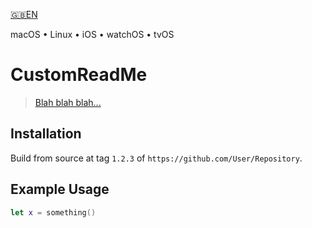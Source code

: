 <!--
 README.md

 This source file is part of the CustomReadMe open source project.

 Copyright ©2018 the CustomReadMe project contributors.

 Dedicated to the public domain.
 See http://unlicense.org/ for more information.
 -->

[🇬🇧EN](Documentation/🇬🇧EN%20Read%20Me.md)

macOS • Linux • iOS • watchOS • tvOS

# CustomReadMe

> [Blah blah blah...](http://somewhere.com)

## Installation

Build from source at tag `1.2.3` of `https://github.com/User/Repository`.

## Example Usage

```swift
let x = something()
```
